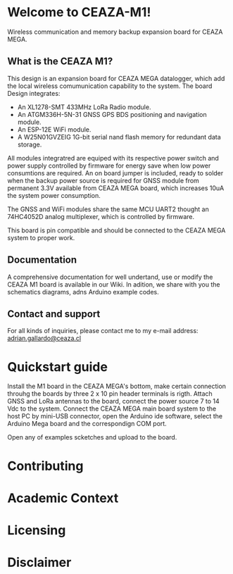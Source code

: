 # Welcome to CEAZA-M1!
Wireless communication and memory backup expansion board for CEAZA MEGA.


## What is the CEAZA M1?

This design is an expansion board for CEAZA MEGA datalogger, which add the local wireless comumunication capability to the system.
The board Design integrates:
* An XL1278-SMT 433MHz LoRa Radio module.
* An ATGM336H-5N-31 GNSS GPS BDS positioning and navigation module.
* An ESP-12E WiFi module.
* A W25N01GVZEIG 1G-bit serial nand flash memory for redundant data storage.

All modules integratred are equiped with its respective power switch and power supply controlled by firmware for energy save when low power consumtions are required.
An on board jumper is included, ready to solder when the backup power source is required for GNSS module from permanent 3.3V available from CEAZA MEGA board, which increases 10uA the system power consumption.

The GNSS and WiFi modules share the same MCU UART2 thought an 74HC4052D analog multiplexer, which is controlled by firmware.

This board is pin compatible and should be connected to the CEAZA MEGA system to proper work.

## Documentation
A comprehensive documentation for well undertand, use or modify the CEAZA M1 board is available in our Wiki. In adition, we share with you the schematics diagrams, adns Arduino example codes.

## Contact and support
For all kinds of inquiries, please contact me to my e-mail address: adrian.gallardo@ceaza.cl

# Quickstart guide
Install the M1 board in the CEAZA MEGA's bottom, make certain connection throuhg the boards by three 2 x 10 pin header terminals is rigth. 
Attach GNSS and LoRa antennas to the board, connect the power source 7 to 14 Vdc to the system.
Connect the CEAZA MEGA main board system to the host PC by mini-USB connector, open the Arduino ide software, select the Arduino Mega board and the correspondign COM port.

Open any of examples scketches and upload to the board.

# Contributing

# Academic Context

# Licensing

# Disclaimer

